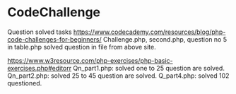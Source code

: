 # CodeChallenge
Question solved tasks
https://www.codecademy.com/resources/blog/php-code-challenges-for-beginners/
Challenge.php, second.php, question no 5 in table.php solved question in file from above site.

https://www.w3resource.com/php-exercises/php-basic-exercises.php#editorr
Qn_part1.php: solved one to 25 question are solved.
Qn_part2.php: solved 25 to 45 question are solved.
Q_part4.php: solved 102 questioned. 

